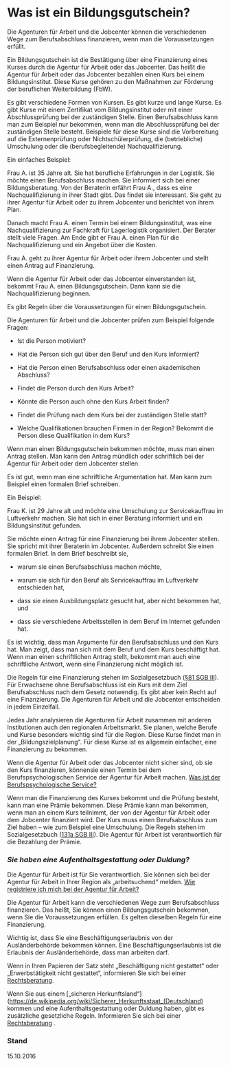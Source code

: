# Was ist ein Bildungsgutschein?

Die Agenturen für Arbeit und die Jobcenter können die verschiedenen Wege zum Berufsabschluss finanzieren, wenn man die Voraussetzungen erfüllt.

Ein Bildungsgutschein ist die Bestätigung über eine Finanzierung eines Kurses durch die Agentur für Arbeit oder das Jobcenter. Das heißt die Agentur für Arbeit oder das Jobcenter bezahlen einen Kurs bei einem Bildungsinstitut. Diese Kurse gehören zu den Maßnahmen zur Förderung der beruflichen Weiterbildung \(FbW\).

Es gibt verschiedene Formen von Kursen. Es gibt kurze und lange Kurse. Es gibt Kurse mit einem Zertifikat vom Bildungsinstitut oder mit einer Abschlussprüfung bei der zuständigen Stelle. Einen Berufsabschluss kann man zum Beispiel nur bekommen, wenn man die Abschlussprüfung bei der zuständigen Stelle besteht. Beispiele für diese Kurse sind die Vorbereitung auf die Externenprüfung oder Nichtschülerprüfung, die \(betriebliche\) Umschulung oder die \(berufsbegleitende\) Nachqualifizierung.

Ein einfaches Beispiel:

Frau A. ist 35 Jahre alt. Sie hat berufliche Erfahrungen in der Logistik. Sie möchte einen Berufsabschluss machen. Sie informiert sich bei einer Bildungsberatung. Von der Beraterin erfährt Frau A., dass es eine Nachqualifizierung in ihrer Stadt gibt. Das findet sie interessant. Sie geht zu ihrer Agentur für Arbeit oder zu ihrem Jobcenter und berichtet von ihrem Plan.

Danach macht Frau A. einen Termin bei einem Bildungsinstitut, was eine Nachqualifizierung zur Fachkraft für Lagerlogistik organisiert. Der Berater stellt viele Fragen. Am Ende gibt er Frau A. einen Plan für die Nachqualifizierung und ein Angebot über die Kosten.

Frau A. geht zu ihrer Agentur für Arbeit oder ihrem Jobcenter und stellt einen Antrag auf Finanzierung.

Wenn die Agentur für Arbeit oder das Jobcenter einverstanden ist, bekommt Frau A. einen Bildungsgutschein. Dann kann sie die Nachqualifizierung beginnen.

Es gibt Regeln über die Voraussetzungen für einen Bildungsgutschein.

Die Agenturen für Arbeit und die Jobcenter prüfen zum Beispiel folgende Fragen:

* Ist die Person motiviert?

* Hat die Person sich gut über den Beruf und den Kurs informiert?

* Hat die Person einen Berufsabschluss oder einen akademischen Abschluss?

* Findet die Person durch den Kurs Arbeit?

* Könnte die Person auch ohne den Kurs Arbeit finden?

* Findet die Prüfung nach dem Kurs bei der zuständigen Stelle statt?

* Welche Qualifikationen brauchen Firmen in der Region? Bekommt die Person diese Qualifikation in dem Kurs?


Wenn man einen Bildungsgutschein bekommen möchte, muss man einen Antrag stellen. Man kann den Antrag mündlich oder schriftlich bei der Agentur für Arbeit oder dem Jobcenter stellen.

Es ist gut, wenn man eine schriftliche Argumentation hat. Man kann zum Beispiel einen formalen Brief schreiben.

Ein Beispiel:

Frau K. ist 29 Jahre alt und möchte eine Umschulung zur Servicekauffrau im Luftverkehr machen. Sie hat sich in einer Beratung informiert und ein Bildungsinstitut gefunden. 

Sie möchte einen Antrag für eine Finanzierung bei ihrem Jobcenter stellen. Sie spricht mit ihrer Beraterin im Jobcenter. Außerdem schreibt Sie einen formalen Brief. In dem Brief beschreibt sie,

* warum sie einen Berufsabschluss machen möchte,

* warum sie sich für den Beruf als Servicekauffrau im Luftverkehr entschieden hat,

* dass sie einen Ausbildungsplatz gesucht hat, aber nicht bekommen hat, und

* dass sie verschiedene Arbeitsstellen in dem Beruf im Internet gefunden hat.


Es ist wichtig, dass man Argumente für den Berufsabschluss und den Kurs hat. Man zeigt, dass man sich mit dem Beruf und dem Kurs beschäftigt hat. Wenn man einen schriftlichen Antrag stellt, bekommt man auch eine schriftliche Antwort, wenn eine Finanzierung nicht möglich ist.

Die Regeln für eine Finanzierung stehen im Sozialgesetzbuch \([§81 SGB III](http://www.sozialgesetzbuch-sgb.de/sgbiii/81.html)\). Für Erwachsene ohne Berufsabschluss ist ein Kurs mit dem Ziel Berufsabschluss nach dem Gesetz notwendig. Es gibt aber kein Recht auf eine Finanzierung. Die Agenturen für Arbeit und die Jobcenter entscheiden in jedem Einzelfall. 

Jedes Jahr analysieren die Agenturen für Arbeit zusammen mit anderen Institutionen auch den regionalen Arbeitsmarkt. Sie planen, welche Berufe und Kurse besonders wichtig sind für die Region. Diese Kurse findet man in der „Bildungszielplanung“. Für diese Kurse ist es allgemein einfacher, eine Finanzierung zu bekommen.

Wenn die Agentur für Arbeit oder das Jobcenter nicht sicher sind, ob sie den Kurs finanzieren, könnensie einen Termin bei dem Berufspsychologischen Service der Agentur für Arbeit machen. [Was ist der Berufspsychologische Service?](#berufspsychologischer)

Wenn man die Finanzierung des Kurses bekommt und die Prüfung besteht, kann man eine Prämie bekommen. Diese Prämie kann man bekommen, wenn man an einem Kurs teilnimmt, der von der Agentur für Arbeit oder dem Jobcenter finanziert wird. Der Kurs muss einen Berufsabschluss zum Ziel haben – wie zum Beispiel eine Umschulung.  Die Regeln stehen im Sozialgesetzbuch \([131a SGB III](http://www.sozialgesetzbuch-sgb.de/sgbiii/131a.html)\). Die Agentur für Arbeit ist verantwortlich für die Bezahlung der Prämie.

### _Sie haben eine Aufenthaltsgestattung oder Duldung?_

Die Agentur für Arbeit ist für Sie verantwortlich. Sie können sich bei der Agentur für Arbeit in Ihrer Region als „arbeitsuchend“ melden. [Wie registriere ich mich bei der Agentur für Arbeit?](#agenturregistrierung)

Die Agentur für Arbeit kann die verschiedenen Wege zum Berufsabschluss finanzieren. Das heißt, Sie können einen Bildungsgutschein bekommen, wenn Sie die Voraussetzungen erfüllen. Es gelten dieselben Regeln für eine Finanzierung.

Wichtig ist, dass Sie eine Beschäftigungserlaubnis von der Ausländerbehörde bekommen können. Eine Beschäftigungserlaubnis ist die Erlaubnis der Ausländerbehörde, dass man arbeiten darf.

Wenn in Ihren Papieren der Satz steht „Beschäftigung nicht gestattet“ oder „Erwerbstätigkeit nicht gestattet“, informieren Sie sich bei einer [Rechtsberatung](#beratung).

Wenn Sie aus einem [„sicheren Herkunftsland“](https://de.wikipedia.org/wiki/Sicherer_Herkunftsstaat_(Deutschland) kommen und eine Aufenthaltsgestattung oder Duldung haben, gibt es zusätzliche gesetzliche Regeln. Informieren Sie sich bei einer [Rechtsberatung](#beratung) .

### Stand

15.10.2016

